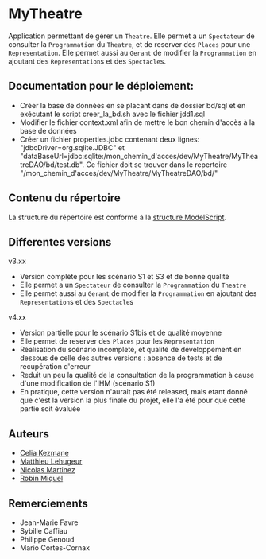 MyTheatre
=============

Application permettant de gérer un `Theatre`.
Elle permet a un `Spectateur` de consulter la `Programmation` du `Theatre`, et de reserver des `Places` pour une `Representation`.
Elle permet aussi au `Gerant` de modifier la `Programmation` en ajoutant des `Representation`s et des `Spectacle`s. 


Documentation pour le déploiement:
---------------------
* Créer la base de données en se placant dans de dossier bd/sql et en exécutant le script creer_la_bd.sh avec le fichier jdd1.sql
* Modifier le fichier context.xml afin de mettre le bon chemin d'accès à la base de données
* Créer un fichier properties.jdbc contenant deux lignes: "jdbcDriver=org.sqlite.JDBC" et "dataBaseUrl=jdbc:sqlite:/mon_chemin_d'acces/dev/MyTheatre/MyTheatreDAO/bd/test.db". Ce fichier doit se trouver dans le repertoire "/mon_chemin_d'acces/dev/MyTheatre/MyTheatreDAO/bd/"


Contenu du répertoire
---------------------
La structure du répertoire est conforme à la [structure ModelScript](https://modelscript.readthedocs.io/en/latest/artefacts/index.html).


Differentes versions
---------------------
v3.xx
* Version complète pour les scénario S1 et S3 et de bonne qualité
* Elle permet a un `Spectateur` de consulter la `Programmation` du `Theatre`
* Elle permet aussi au `Gerant` de modifier la `Programmation` en ajoutant des `Representation`s et des `Spectacle`s

v4.xx
* Version partielle pour le scénario S1bis et de qualité moyenne
* Elle permet de reserver des `Places` pour les `Representation`
* Réalisation du scénario incomplete, et qualité de développement en dessous de celle des autres versions : absence de tests et de recupération d'erreur
* Reduit un peu la qualité de la consultation de la programmation à cause d'une modification de l'IHM (scénario S1)
* En pratique, cette version n'aurait pas été released, mais etant donné que c'est la version la plus finale du projet, elle l'a été pour que cette partie soit évaluée


Auteurs
---------------------
* [Celia Kezmane](https://github.com/m2cci-CKE)
* [Matthieu Lehugeur](https://github.com/m2cci-MLR)
* [Nicolas Martinez](https://github.com/m2cci-NMZ)
* [Robin Miquel](https://github.com/m2cci-RML)


Remerciements
---------------------
* Jean-Marie Favre
* Sybille Caffiau
* Philippe Genoud
* Mario Cortes-Cornax
